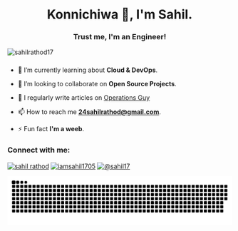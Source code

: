 <h1 align="center">Konnichiwa 👋, I'm Sahil.</h1>
 <h3 align="center">Trust me, I'm an Engineer!</h3> 

<p align="left"> <img src="https://komarev.com/ghpvc/?username=sahilrathod17&label=Profile%20views&color=0e75b6&style=flat" alt="sahilrathod17" /> </p>

<!-- - 🔭 I’m currently working as **Flutter Developer**. -->
###
- 🌱 I’m currently learning about **Cloud & DevOps**.

- 👯 I’m looking to collaborate on **Open Source Projects**.

<!-- - 💬 Ask me about **App Development || Anime Recommendation**. -->
- 📝 I regularly write articles on [Operations Guy](https://operationsguy.hashnode.dev/)

- 📫 How to reach me **24sahilrathod@gmail.com**.

- ⚡ Fun fact **I'm a weeb**.
###
<!-- <br>
<p><img align="left" src="https://github-readme-stats.vercel.app/api?username=SahilRathod17&hide_title=false&hide_rank=false&show_icons=true&include_all_commits=true&count_private=true&disable_animations=false&theme=dracula&locale=en&hide_border=false" height="150" alt="stats graph"/></p>
<p><img align="center" src="https://github-readme-stats.vercel.app/api/top-langs?username=SahilRathod17&locale=en&hide_title=false&layout=compact&card_width=320&langs_count=5&theme=dracula&hide_border=false" height="135" alt="languages graph"/></p>
<br> -->
<h3 align="left">Connect with me:</h3>
<p align="left">
  
<a href="https://www.linkedin.com/in/sahilrathod017/" target="blank"><img align="center" src="https://raw.githubusercontent.com/rahuldkjain/github-profile-readme-generator/master/src/images/icons/Social/linked-in-alt.svg" alt="sahil rathod" height="30" width="40" /></a>
<a href="https://twitter.com/iamsahil1705" target="blank"><img align="center" src="https://raw.githubusercontent.com/rahuldkjain/github-profile-readme-generator/master/src/images/icons/Social/twitter.svg" alt="iamsahil1705" height="30" width="40" /></a>
<a href="https://sahil17.hashnode.dev/" target="blank"><img align="center" src="https://raw.githubusercontent.com/rahuldkjain/github-profile-readme-generator/master/src/images/icons/Social/hashnode.svg" alt="@sahil17" height="30" width="40" /></a> 
<!-- <a href="https://instagram.com/sahillll17" target="blank"><img align="center" src="https://raw.githubusercontent.com/rahuldkjain/github-profile-readme-generator/master/src/images/icons/Social/instagram.svg" alt="sahillll17" height="30" width="40" /></a> -->
<!--  <a href="https://www.hackerrank.com/samael17111?hr_r=1" target="blank"><img align="center" src="https://raw.githubusercontent.com/rahuldkjain/github-profile-readme-generator/master/src/images/icons/Social/hackerrank.svg" alt="sahil rathod" height="30" width="40" /></a> -->
<!-- <a href="https://www.leetcode.com/sahilrathod" target="blank"><img align="center" src="https://raw.githubusercontent.com/rahuldkjain/github-profile-readme-generator/master/src/images/icons/Social/leet-code.svg" alt="sahilrathod" height="30" width="40" /></a>  -->
</p>
</p>

<img src="https://raw.githubusercontent.com/SahilRathod17/SahilRathod17/output/snake.svg" alt="Snake animation" />









